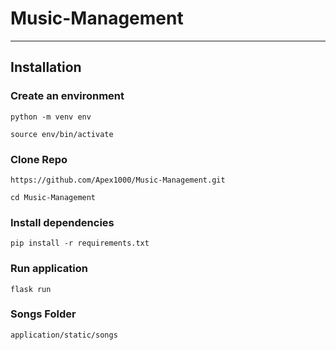 # Music-Management
<hr>

## Installation 

### Create an environment
```
python -m venv env
```

```
source env/bin/activate
```

### Clone Repo
```
https://github.com/Apex1000/Music-Management.git
```
```
cd Music-Management
```

### Install dependencies
```
pip install -r requirements.txt
```
### Run application
```
flask run
```

### Songs Folder

```
application/static/songs
```

